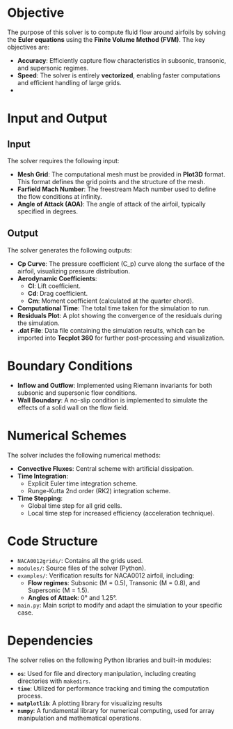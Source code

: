 # **Objective**  

The purpose of this solver is to compute fluid flow around airfoils by solving the **Euler equations** using the **Finite Volume Method (FVM)**. The key objectives are:  

- **Accuracy**: Efficiently capture flow characteristics in subsonic, transonic, and supersonic regimes.  
- **Speed**: The solver is entirely **vectorized**, enabling faster computations and efficient handling of large grids.
- 
# **Input and Output**

## **Input**  
The solver requires the following input:  
- **Mesh Grid**: The computational mesh must be provided in **Plot3D** format. This format defines the grid points and the structure of the mesh.  
- **Farfield Mach Number**: The freestream Mach number used to define the flow conditions at infinity.  
- **Angle of Attack (AOA)**: The angle of attack of the airfoil, typically specified in degrees.  

## **Output**  
The solver generates the following outputs:  
- **Cp Curve**: The pressure coefficient \(C_p\) curve along the surface of the airfoil, visualizing pressure distribution.  
- **Aerodynamic Coefficients**:  
  - **Cl**: Lift coefficient.  
  - **Cd**: Drag coefficient.  
  - **Cm**: Moment coefficient (calculated at the quarter chord).  
- **Computational Time**: The total time taken for the simulation to run.  
- **Residuals Plot**: A plot showing the convergence of the residuals during the simulation.  
- **.dat File**: Data file containing the simulation results, which can be imported into **Tecplot 360** for further post-processing and visualization.


# **Boundary Conditions**  
- **Inflow and Outflow**: Implemented using Riemann invariants for both subsonic and supersonic flow conditions.  
- **Wall Boundary**: A no-slip condition is implemented to simulate the effects of a solid wall on the flow field.  

# **Numerical Schemes**  
The solver includes the following numerical methods:  

- **Convective Fluxes**: Central scheme with artificial dissipation.  
- **Time Integration**:  
  - Explicit Euler time integration scheme.  
  - Runge-Kutta 2nd order (RK2) integration scheme.  
- **Time Stepping**:  
  - Global time step for all grid cells.  
  - Local time step for increased efficiency (acceleration technique).  

# **Code Structure**  
- `NACA0012grids/`: Contains all the grids used.  
- `modules/`: Source files of the solver (Python).  
- `examples/`: Verification results for NACA0012 airfoil, including:  
  - **Flow regimes**: Subsonic \(M = 0.5\), Transonic \(M = 0.8\), and Supersonic \(M = 1.5\).  
  - **Angles of Attack**:  0° and 1.25°.  
- `main.py`: Main script to modify and adapt the simulation to your specific case.  

# **Dependencies**  

The solver relies on the following Python libraries and built-in modules:

- **`os`**: Used for file and directory manipulation, including creating directories with `makedirs`.  
- **`time`**: Utilized for performance tracking and timing the computation process.  
- **`matplotlib`**: A plotting library for visualizing results
- **`numpy`**: A fundamental library for numerical computing, used for array manipulation and mathematical operations.


